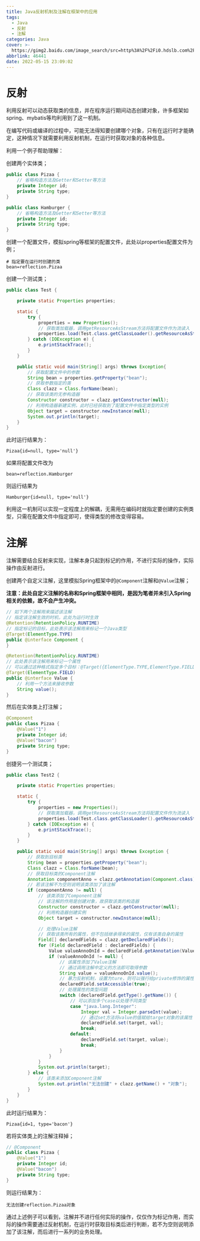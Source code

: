 ```yaml
---
title: Java反射机制及注解在框架中的应用
tags:
  - Java
  - 反射
  - 注解
categories: Java
cover: >-
  https://gimg2.baidu.com/image_search/src=http%3A%2F%2Fi0.hdslb.com%2Fbfs%2Farticle%2F9b678458d170f719906000842882a3f70ca25a04.jpg&refer=http%3A%2F%2Fi0.hdslb.com&app=2002&size=f9999,10000&q=a80&n=0&g=0n&fmt=auto?sec=1655219268&t=247c6447fdebcdd2faa8a9fd3b6e1597
abbrlink: 46441
date: 2022-05-15 23:09:02
---
```


# 反射

利用反射可以动态获取类的信息，并在程序运行期间动态创建对象，许多框架如spring、mybatis等均利用到了这一机制。

在编写代码或编译的过程中，可能无法得知要创建哪个对象，只有在运行时才能确定，这种情况下就需要利用反射机制，在运行时获取对象的各种信息。

利用一个例子帮助理解：

创建两个实体类；

```java
public class Pizaa {
    // 省略构造方法及Getter和Setter等方法
    private Integer id;
    private String type;
}
```

```java
public class Hamburger {
    // 省略构造方法及Getter和Setter等方法
    private Integer id;
    private String type;
}
```

创建一个配置文件，模拟spring等框架的配置文件，此处以properties配置文件为例；

```properties
# 指定要在运行时创建的类
bean=reflection.Pizaa
```

创建一个测试类；

```java
public class Test {

    private static Properties properties;

    static {
        try {
            properties = new Properties();
            // 获取类加载器，调用getResourceAsStream方法将配置文件作为流读入
            properties.load(Test.class.getClassLoader().getResourceAsStream("bean.properties"));
        } catch (IOException e) {
            e.printStackTrace();
        }
    }

    public static void main(String[] args) throws Exception{
        // 获取配置文件中的参数
        String bean = properties.getProperty("bean");
        // 获取参数指定的类
        Class clazz = Class.forName(bean);
        // 获取该类的无参构造器
        Constructor constructor = clazz.getConstructor(null);
        // 利用构造器新建实例，此时已经获取到了配置文件中指定类型的实例
        Object target = constructor.newInstance(null);
        System.out.println(target);
    }
}
```

此时运行结果为：

```
Pizaa{id=null, type='null'}
```

如果将配置文件改为

```properties
bean=reflection.Hamburger
```

则运行结果为

```
Hamburger{id=null, type='null'}
```

利用这一机制可以实现一定程度上的解耦，无需用在编码时就指定要创建的实例类型，只需在配置文件中指定即可，使得类型的修改变得容易。

# 注解

注解需要结合反射来实现，注解本身只起到标记的作用，不进行实际的操作，实际操作由反射进行。

创建两个自定义注解，这里模拟Spring框架中的`@Component`注解和`@Value`注解；

**注意：此处自定义注解的名称和Spring框架中相同，是因为笔者并未引入Spring相关的依赖，故不会产生冲突。**

```java
// 如下两个注解用来描述该注解
// 指定该注解生效的时机，此处为运行时生效
@Retention(RetentionPolicy.RUNTIME)
// 指定标记的目标，此处表示该注解用来标记一个Java类型
@Target(ElementType.TYPE)
public @interface Component {
}
```

```java
@Retention(RetentionPolicy.RUNTIME)
// 此处表示该注解用来标记一个属性
// 可以通过这种格式指定多个目标：@Target({ElementType.TYPE,ElementType.FIELD})
@Target(ElementType.FIELD)
public @interface Value {
    // 利用一个方法来接收参数
    String value();
}
```

然后在实体类上打注解；

```java
@Component
public class Pizaa {
    @Value("1")
    private Integer id;
    @Value("bacon")
    private String type;
}
```

创捷另一个测试类；

```java
public class Test2 {

    private static Properties properties;

    static {
        try {
            properties = new Properties();
            // 获取类加载器，调用getResourceAsStream方法将配置文件作为流读入
            properties.load(Test.class.getClassLoader().getResourceAsStream("bean.properties"));
        } catch (IOException e) {
            e.printStackTrace();
        }
    }

    public static void main(String[] args) throws Exception {
        // 获取到目标类
        String bean = properties.getProperty("bean");
        Class clazz = Class.forName(bean);
        // 获取目标类的Component注解
        Annotation componentAnno = clazz.getAnnotation(Component.class);
        // 若该注解不为空则说明该类添加了该注解
        if (componentAnno != null) {
            // 该类添加了Component注解
            // 该注解的作用是创建对象，故获取该类的构造器
            Constructor constructor = clazz.getConstructor(null);
            // 利用构造器创建实例
            Object target = constructor.newInstance(null);

            // 处理Value注解
            // 获取该类所有的属性，但不包括继承得来的属性，仅有该类自身的属性
            Field[] declaredFields = clazz.getDeclaredFields();
            for (Field declaredField : declaredFields) {
                Value valueAnnoOnId = declaredField.getAnnotation(Value.class);
                if (valueAnnoOnId != null) {
                    // 该属性添加了Value注解
                    // 通过调用注解中定义的方法即可取得参数
                    String value = valueAnnoOnId.value();
                    // 暴力反射机制，设置为ture，则可以强行给private修饰的属性赋值
                    declaredField.setAccessible(true);
                    // 处理属性的类型问题
                    switch (declaredField.getType().getName()) {
                        // 可以添加多个case以处理不同类型
                        case "java.lang.Integer":
                            Integer val = Integer.parseInt(value);
                            // 通过set方法将value的值赋给target对象的该属性
                            declaredField.set(target, val);
                            break;
                        default:
                            declaredField.set(target, value);
                            break;
                    }
                }
            }
            System.out.println(target);
        } else {
            // 该类未添加Component注解
            System.out.println("无法创建" + clazz.getName() + "对象");
        }
    }
}
```

此时运行结果为：

```
Pizaa{id=1, type='bacon'}
```

若将实体类上的注解注释掉；

```java
// @Component
public class Pizaa {
    @Value("1")
    private Integer id;
    @Value("bacon")
    private String type;
}
```

则运行结果为：

```
无法创建reflection.Pizaa对象
```

通过上述例子可以看到，注解并不进行任何实际的操作，仅仅作为标记作用，而实际的操作需要通过反射机制，在运行时获取目标类后进行判断，若不为空则说明添加了该注解，而后进行一系列的业务处理。
